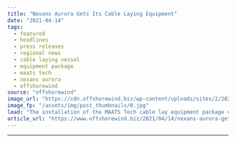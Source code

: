 ```yaml
---
title: "Nexans Aurora Gets Its Cable Laying Equipment"
date: "2021-04-14"
tags: 
  - featured
  - headlines
  - press releases
  - regional news
  - cable laying vessel
  - equipment package
  - maats tech
  - nexans aurora
  - offshorewind
source: "offshorewind"
image_url: "https://cdn.offshorewind.biz/wp-content/uploads/sites/2/2021/04/14113507/Nexans-Aurora-Gets-Its-Cable-Laying-Equipment2.jpg"
image_fp: "/assets/img/post_thumbnails/0.jpg"
lead: "The installation of the MAATS Tech cable lay equipment package onboard cable laying vessel"
article_url: "https://www.offshorewind.biz/2021/04/14/nexans-aurora-gets-its-cable-laying-equipment/"
---
```


---
